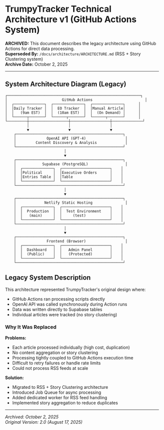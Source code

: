 # TrumpyTracker Technical Architecture v1 (GitHub Actions System)

**ARCHIVED:** This document describes the legacy architecture using GitHub Actions for direct data processing.  
**Superseded By:** `/docs/architecture/ARCHITECTURE.md` (RSS + Story Clustering system)  
**Archive Date:** October 2, 2025

---

## System Architecture Diagram (Legacy)

```
┌─────────────────────────────────────────────────────────────┐
│                         GitHub Actions                        │
│  ┌──────────────┐  ┌──────────────┐  ┌──────────────┐      │
│  │Daily Tracker │  │  EO Tracker  │  │Manual Article│      │
│  │   (9am EST)  │  │  (10am EST)  │  │  (On Demand) │      │
│  └──────┬───────┘  └──────┬───────┘  └──────┬───────┘      │
└─────────┼──────────────────┼──────────────────┼──────────────┘
          │                  │                  │
          ▼                  ▼                  ▼
    ┌─────────────────────────────────────────────────┐
    │              OpenAI API (GPT-4)                  │
    │         Content Discovery & Analysis             │
    └─────────────────────────────────────────────────┘
                           │
                           ▼
    ┌─────────────────────────────────────────────────┐
    │            Supabase (PostgreSQL)                 │
    │  ┌──────────────┐  ┌──────────────────────┐    │
    │  │Political     │  │Executive Orders      │    │
    │  │Entries Table │  │Table                 │    │
    │  └──────────────┘  └──────────────────────┘    │
    └─────────────────────────────────────────────────┘
                           │
                           ▼
    ┌─────────────────────────────────────────────────┐
    │             Netlify Static Hosting               │
    │  ┌──────────────┐  ┌──────────────────────┐    │
    │  │  Production  │  │  Test Environment    │    │
    │  │   (main)     │  │     (test)           │    │
    │  └──────────────┘  └──────────────────────┘    │
    └─────────────────────────────────────────────────┘
                           │
                           ▼
    ┌─────────────────────────────────────────────────┐
    │              Frontend (Browser)                  │
    │  ┌──────────────┐  ┌──────────────────────┐    │
    │  │  Dashboard   │  │   Admin Panel        │    │
    │  │  (Public)    │  │   (Protected)        │    │
    │  └──────────────┘  └──────────────────────┘    │
    └─────────────────────────────────────────────────┘
```

## Legacy System Description

This architecture represented TrumpyTracker's original design where:
- GitHub Actions ran processing scripts directly
- OpenAI API was called synchronously during Action runs
- Data was written directly to Supabase tables
- Individual articles were tracked (no story clustering)

### Why It Was Replaced

**Problems:**
- Each article processed individually (high cost, duplication)
- No content aggregation or story clustering
- Processing tightly coupled to GitHub Actions execution time
- Difficult to retry failures or handle rate limits
- Could not process RSS feeds at scale

**Solution:**
- Migrated to RSS + Story Clustering architecture
- Introduced Job Queue for async processing
- Added dedicated worker for RSS feed handling
- Implemented story aggregation to reduce duplicates

---

*Archived: October 2, 2025*  
*Original Version: 2.0 (August 17, 2025)*

